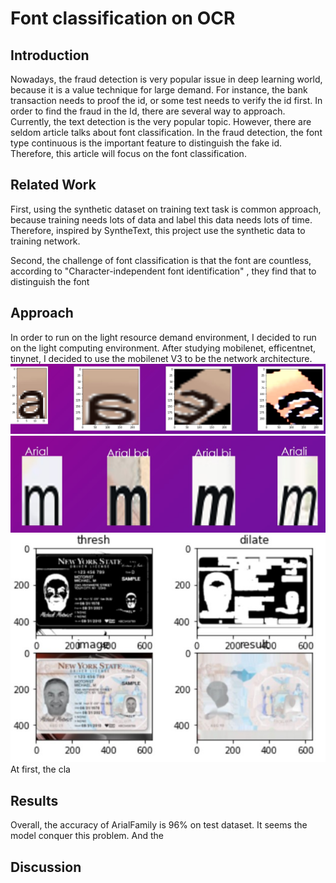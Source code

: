 # Font classification on OCR 

## Introduction
Nowadays, the fraud detection is very popular issue in deep learning world, because it is a value technique for large demand. For instance, the bank transaction needs to proof the id, or some test needs to verify the id first. In order to find the fraud in the Id, there are several way to approach.
Currently, the text detection is the very popular topic. However, there are seldom article talks about font classification. In the fraud detection, the font type continuous is the important feature to distinguish the fake id. Therefore, this article will focus on the font classification.

## Related Work
First, using the synthetic dataset on training text task is common approach, because training needs lots of data and label this data needs lots of time. Therefore, inspired by SyntheText, this project use the synthetic data to training network. 

Second, the challenge of font classification is that the font are countless, according to "Character-independent font identification" , they find that to distinguish the font 

## Approach

In order to run on the light resource demand environment, I decided to run on the light computing environment. After studying mobilenet, efficentnet, tinynet, I decided to use the mobilenet V3 to be the network architecture.
![](image/2.jpg)
![](image/font.jpg)
![](image/image1.jpg)
At first, the cla

## Results

Overall, the accuracy of ArialFamily is 96% on test dataset. It seems the model conquer this problem. And the 

## Discussion


